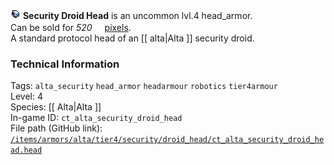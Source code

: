 ![ ](https://raw.githubusercontent.com/Ceterai/Enternia/main/items/armors/alta/tier4/security/droid_head/icon.png) **Security Droid Head** is an uncommon lvl.4 head_armor.  
Can be sold for *520* <img src="https://starbounder.org/mediawiki/images/2/21/Pixel.png" width="12" height="16"/> [pixels](https://starbounder.org/Pixel).  
A standard protocol head of an [[ alta|Alta ]] security droid.

### Technical Information

Tags: `alta_security` `head_armor` `headarmour` `robotics` `tier4armour`  
Level: 4  
Species: [[ Alta|Alta ]]  
In-game ID: `ct_alta_security_droid_head`  
File path (GitHub link): [`/items/armors/alta/tier4/security/droid_head/ct_alta_security_droid_head.head`](https://github.com/Ceterai/Enternia/blob/main/items/armors/alta/tier4/security/droid_head/ct_alta_security_droid_head.head)
